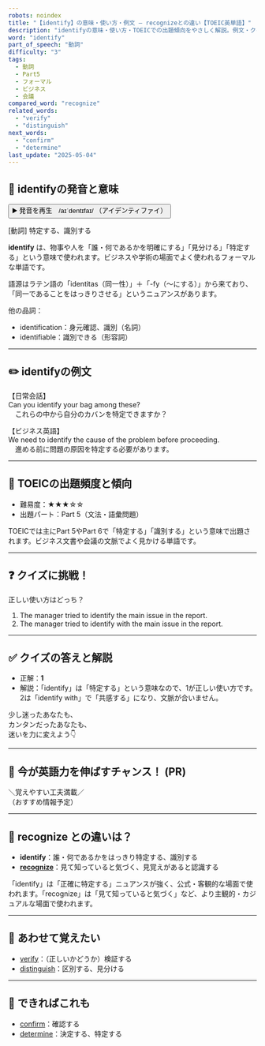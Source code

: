 ```yaml
---
robots: noindex
title: "【identify】の意味・使い方・例文 ― recognizeとの違い【TOEIC英単語】"
description: "identifyの意味・使い方・TOEICでの出題傾向をやさしく解説。例文・クイズ付きでrecognizeとの違いもわかりやすく学べます。"
word: "identify"
part_of_speech: "動詞"
difficulty: "3"
tags:
  - 動詞
  - Part5
  - フォーマル
  - ビジネス
  - 会議
compared_word: "recognize"
related_words:
  - "verify"
  - "distinguish"
next_words:
  - "confirm"
  - "determine"
last_update: "2025-05-04"
---
```


## 🔰 identifyの発音と意味

<button class="play-audio" onclick="playTTS('identify')">
  <span class="play-audio-main">
    ▶️ 発音を再生　/aɪˈdentɪfaɪ/
  </span>
  <span class="play-audio-sub">
    （アイデンティファイ）
  </span>
</button>

[動詞] 特定する、識別する

**identify** は、物事や人を「誰・何であるかを明確にする」「見分ける」「特定する」という意味で使われます。ビジネスや学術の場面でよく使われるフォーマルな単語です。

語源はラテン語の「identitas（同一性）」＋「-fy（～にする）」から来ており、「同一であることをはっきりさせる」というニュアンスがあります。

他の品詞：  
- identification：身元確認、識別（名詞）
- identifiable：識別できる（形容詞）

---

## ✏️ identifyの例文

【日常会話】  
Can you identify your bag among these?  
　これらの中から自分のカバンを特定できますか？

【ビジネス英語】  
We need to identify the cause of the problem before proceeding.  
　進める前に問題の原因を特定する必要があります。

---

## 🎯 TOEICの出題頻度と傾向

- 難易度：★★★☆☆
- 出題パート：Part 5（文法・語彙問題）

TOEICでは主にPart 5やPart 6で「特定する」「識別する」という意味で出題されます。ビジネス文書や会議の文脈でよく見かける単語です。

---

## ❓ クイズに挑戦！

正しい使い方はどっち？

1. The manager tried to identify the main issue in the report.  
2. The manager tried to identify with the main issue in the report.

---

## ✅ クイズの答えと解説

- 正解：**1**
- 解説：「identify」は「特定する」という意味なので、1が正しい使い方です。2は「identify with」で「共感する」になり、文脈が合いません。

少し迷ったあなたも、  
カンタンだったあなたも、  
迷いを力に変えよう👇️

---

## 🚀 今が英語力を伸ばすチャンス！ (PR)

<div class="info-center">
＼覚えやすい工夫満載／<br>  
（おすすめ情報予定）
</div>

---

## 🤔  recognize との違いは？

- **identify**：誰・何であるかをはっきり特定する、識別する
- **[recognize](/word/recognize/)**：見て知っていると気づく、見覚えがあると認識する

「identify」は「正確に特定する」ニュアンスが強く、公式・客観的な場面で使われます。「recognize」は「見て知っていると気づく」など、より主観的・カジュアルな場面で使われます。

---

## 🧩 あわせて覚えたい

- [verify](/word/verify/)：（正しいかどうか）検証する
- [distinguish](/word/distinguish/)：区別する、見分ける

---

## 📖 できればこれも

- [confirm](/word/confirm/)：確認する
- [determine](/word/determine/)：決定する、特定する

<!-- cvid: aid03_bid29 -->
